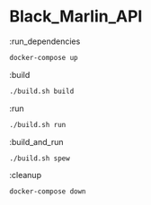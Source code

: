 # Black_Marlin_API

:run_dependencies
```bash
docker-compose up
```

:build
```bash
./build.sh build
```

:run
```bash
./build.sh run
```

:build_and_run
```bash
./build.sh spew
```

:cleanup
```bash
docker-compose down
```
